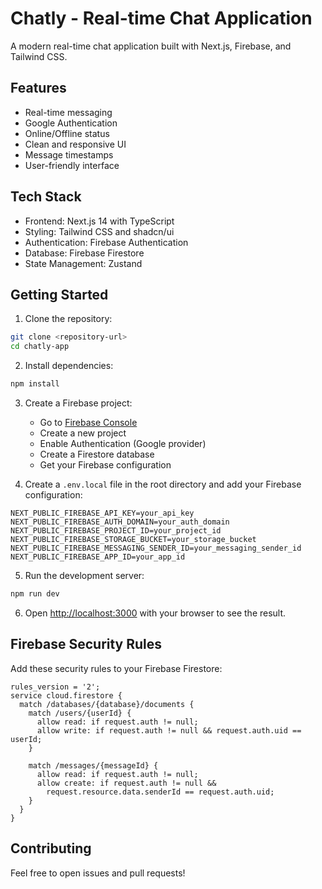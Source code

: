 # Chatly - Real-time Chat Application

A modern real-time chat application built with Next.js, Firebase, and Tailwind CSS.

## Features

- Real-time messaging
- Google Authentication
- Online/Offline status
- Clean and responsive UI
- Message timestamps
- User-friendly interface

## Tech Stack

- Frontend: Next.js 14 with TypeScript
- Styling: Tailwind CSS and shadcn/ui
- Authentication: Firebase Authentication
- Database: Firebase Firestore
- State Management: Zustand

## Getting Started

1. Clone the repository:

```bash
git clone <repository-url>
cd chatly-app
```

2. Install dependencies:

```bash
npm install
```

3. Create a Firebase project:

   - Go to [Firebase Console](https://console.firebase.google.com)
   - Create a new project
   - Enable Authentication (Google provider)
   - Create a Firestore database
   - Get your Firebase configuration

4. Create a `.env.local` file in the root directory and add your Firebase configuration:

```
NEXT_PUBLIC_FIREBASE_API_KEY=your_api_key
NEXT_PUBLIC_FIREBASE_AUTH_DOMAIN=your_auth_domain
NEXT_PUBLIC_FIREBASE_PROJECT_ID=your_project_id
NEXT_PUBLIC_FIREBASE_STORAGE_BUCKET=your_storage_bucket
NEXT_PUBLIC_FIREBASE_MESSAGING_SENDER_ID=your_messaging_sender_id
NEXT_PUBLIC_FIREBASE_APP_ID=your_app_id
```

5. Run the development server:

```bash
npm run dev
```

6. Open [http://localhost:3000](http://localhost:3000) with your browser to see the result.

## Firebase Security Rules

Add these security rules to your Firebase Firestore:

```
rules_version = '2';
service cloud.firestore {
  match /databases/{database}/documents {
    match /users/{userId} {
      allow read: if request.auth != null;
      allow write: if request.auth != null && request.auth.uid == userId;
    }

    match /messages/{messageId} {
      allow read: if request.auth != null;
      allow create: if request.auth != null &&
        request.resource.data.senderId == request.auth.uid;
    }
  }
}
```

## Contributing

Feel free to open issues and pull requests!
